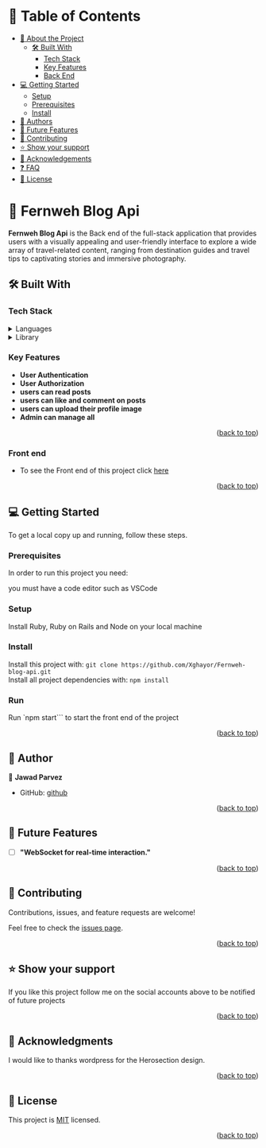 # 📗 Table of Contents

- [📖 About the Project](#about-project)
  - [🛠 Built With](#built-with)
    - [Tech Stack](#tech-stack)
    - [Key Features](#key-features)
    - [Back End](#back-end)
- [💻 Getting Started](#getting-started)
  - [Setup](#setup)
  - [Prerequisites](#prerequisites)
  - [Install](#install)
- [👥 Authors](#authors)
- [🔭 Future Features](#future-features)
- [🤝 Contributing](#contributing)
- [⭐️ Show your support](#support)
- [🙏 Acknowledgements](#acknowledgements)
- [❓ FAQ](#faq)
- [📝 License](#license)


# 📖 Fernweh Blog Api <a name="about-project"></a>

**Fernweh Blog Api** is the Back end of the full-stack application that provides users with a visually appealing and user-friendly interface to explore a wide array of travel-related content, ranging from destination guides and travel tips to captivating stories and immersive photography.

## 🛠 Built With <a name="built-with"></a>

### Tech Stack <a name="tech-stack"></a>

<details>
<summary>Languages</summary>
  <ul>
    <li><a href="https://en.wikipedia.org/wiki/JavaScript">JavaScript</a></li>
  </ul>
</details>
<details>
<summary>Library</summary>
  <ul>
    <li><a href="https://react.dev/">React</a></li>
  </ul>
</details>


### Key Features <a name="key-features"></a>


- **User Authentication**
- **User Authorization**
- **users can read posts**
- **users can like and comment on posts**
- **users can upload their profile image**
- **Admin can manage all**

<p align="right">(<a href="#readme-top">back to top</a>)</p>


### Front end <a name="back-end"></a>

- To see the Front end of this project click [here](https://github.com/jawadp/Ai-Layer-Labs-task.git)

<p align="right">(<a href="#readme-top">back to top</a>)</p>


## 💻 Getting Started <a name="getting-started"></a>

To get a local copy up and running, follow these steps.

### Prerequisites

In order to run this project you need:

you must have a code editor such as VSCode

### Setup

Install Ruby, Ruby on Rails and Node on your local machine 

### Install

Install this project with:
```git clone https://github.com/Xghayor/Fernweh-blog-api.git``` <br />
Install all project dependencies with:
```npm install```

### Run
Run `npm start``` to start the front end of the project

<p align="right">(<a href="#readme-top">back to top</a>)</p>


## 👤 Author<a name="authors"></a>

🧔 **Jawad Parvez**

- GitHub: [github](https://github.com/jawadp)


<p align="right">(<a href="#readme-top">back to top</a>)</p>


## 🔭 Future Features <a name="future-features"></a>

- [ ] **"WebSocket for real-time interaction."**

<p align="right">(<a href="#readme-top">back to top</a>)</p>


## 🤝 Contributing <a name="contributing"></a>

Contributions, issues, and feature requests are welcome!

Feel free to check the [issues page](../../issues/).

<p align="right">(<a href="#readme-top">back to top</a>)</p>

## ⭐️ Show your support <a name="support"></a>

If you like this project follow me on the social accounts above to be notified of future projects

<p align="right">(<a href="#readme-top">back to top</a>)</p>


## 🙏 Acknowledgments <a name="acknowledgements"></a>

I would like to thanks wordpress for the Herosection design.

<p align="right">(<a href="#readme-top">back to top</a>)</p>


## 📝 License <a name="license"></a>

This project is [MIT](./LICENSE) licensed.

<p align="right">(<a href="#readme-top">back to top</a>)</p>
